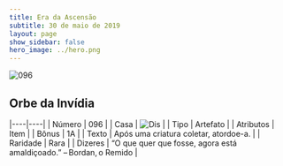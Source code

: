 ```yaml
---
title: Era da Ascensão
subtitle: 30 de maio de 2019
layout: page
show_sidebar: false
hero_image: ../hero.png
---
```


![096](https://cdn.keyforgegame.com/media/card_front/pt/435_096_CPVJV2XPX5W6_pt.png)

## Orbe da Invídia

|----|----|
| Número | 096 |
| Casa | ![Dis](https://archonarcana.com/images/thumb/e/e8/Dis.png/22px-Dis.png "Dis") |
| Tipo | Artefato |
| Atributos | Item |
| Bônus | 1A |
| Texto | Após uma criatura coletar, atordoe-a. |
| Raridade | Rara |
| Dizeres | “O que quer que fosse, agora está amaldiçoado.” – Bordan, o Remido |
